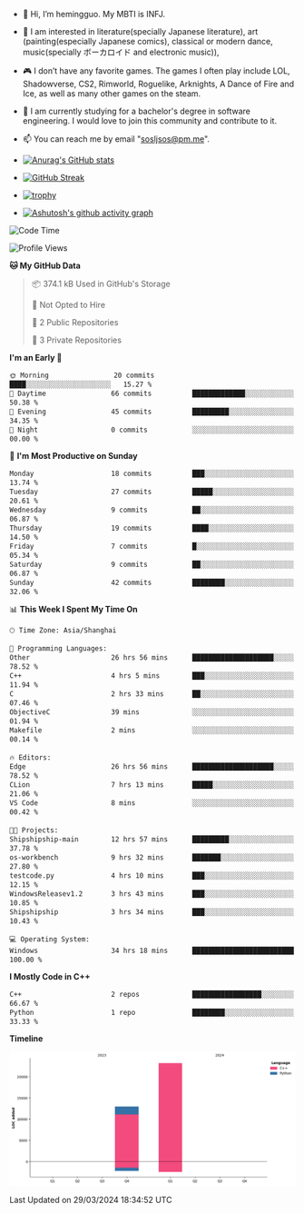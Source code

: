 - 👋 Hi, I’m hemingguo. My MBTI is INFJ.
- 🎨 I am interested in literature(specially Japanese literature), art (painting(especially Japanese comics), classical or modern dance, music(specially ボーカロイド and electronic music)),
- 🎮 I don’t have any favorite games. The games I often play include LOL, Shadowverse, CS2, Rimworld, Roguelike, Arknights, A Dance of Fire and Ice, as well as many other games on the steam.
- 🌱 I am currently studying for a bachelor's degree in software engineering. I would love to join this community and contribute to it.

- 📫 You can reach me by email "sosljsos@pm.me".


- [![Anurag's GitHub stats](https://github-readme-stats.vercel.app/api?username=hemingguo&show_icons=true&count_private=true&theme=aura&hide_border=true&icon_color=FF4500&text_color=76EE00)](https://github.com/anuraghazra/github-readme-stats)
  
- [![GitHub Streak](https://github-readme-streak-stats.herokuapp.com/?user=hemingguo&hide_border=true&theme=tokyonight)](https://git.io/streak-stats)
  
- [![trophy](https://github-profile-trophy.vercel.app/?username=hemingguo&theme=dracula)](https://github.com/ryo-ma/github-profile-trophy)
- [![Ashutosh's github activity graph](https://github-readme-activity-graph.vercel.app/graph?username=hemingguo&theme=tokyo-night&hide_border=true)](https://github.com/ashutosh00710/github-readme-activity-graph)
<!--START_SECTION:waka-->
![Code Time](http://img.shields.io/badge/Code%20Time-571%20hrs%205%20mins-blue)

![Profile Views](http://img.shields.io/badge/Profile%20Views-29-blue)

**🐱 My GitHub Data** 

> 📦 374.1 kB Used in GitHub's Storage 
 > 
> 🚫 Not Opted to Hire
 > 
> 📜 2 Public Repositories 
 > 
> 🔑 3 Private Repositories 
 > 
**I'm an Early 🐤** 

```text
🌞 Morning                20 commits          ████░░░░░░░░░░░░░░░░░░░░░   15.27 % 
🌆 Daytime                66 commits          █████████████░░░░░░░░░░░░   50.38 % 
🌃 Evening                45 commits          █████████░░░░░░░░░░░░░░░░   34.35 % 
🌙 Night                  0 commits           ░░░░░░░░░░░░░░░░░░░░░░░░░   00.00 % 
```
📅 **I'm Most Productive on Sunday** 

```text
Monday                   18 commits          ███░░░░░░░░░░░░░░░░░░░░░░   13.74 % 
Tuesday                  27 commits          █████░░░░░░░░░░░░░░░░░░░░   20.61 % 
Wednesday                9 commits           ██░░░░░░░░░░░░░░░░░░░░░░░   06.87 % 
Thursday                 19 commits          ████░░░░░░░░░░░░░░░░░░░░░   14.50 % 
Friday                   7 commits           █░░░░░░░░░░░░░░░░░░░░░░░░   05.34 % 
Saturday                 9 commits           ██░░░░░░░░░░░░░░░░░░░░░░░   06.87 % 
Sunday                   42 commits          ████████░░░░░░░░░░░░░░░░░   32.06 % 
```


📊 **This Week I Spent My Time On** 

```text
🕑︎ Time Zone: Asia/Shanghai

💬 Programming Languages: 
Other                    26 hrs 56 mins      ████████████████████░░░░░   78.52 % 
C++                      4 hrs 5 mins        ███░░░░░░░░░░░░░░░░░░░░░░   11.94 % 
C                        2 hrs 33 mins       ██░░░░░░░░░░░░░░░░░░░░░░░   07.46 % 
ObjectiveC               39 mins             ░░░░░░░░░░░░░░░░░░░░░░░░░   01.94 % 
Makefile                 2 mins              ░░░░░░░░░░░░░░░░░░░░░░░░░   00.14 % 

🔥 Editors: 
Edge                     26 hrs 56 mins      ████████████████████░░░░░   78.52 % 
CLion                    7 hrs 13 mins       █████░░░░░░░░░░░░░░░░░░░░   21.06 % 
VS Code                  8 mins              ░░░░░░░░░░░░░░░░░░░░░░░░░   00.42 % 

🐱‍💻 Projects: 
Shipshipship-main        12 hrs 57 mins      █████████░░░░░░░░░░░░░░░░   37.78 % 
os-workbench             9 hrs 32 mins       ███████░░░░░░░░░░░░░░░░░░   27.80 % 
testcode.py              4 hrs 10 mins       ███░░░░░░░░░░░░░░░░░░░░░░   12.15 % 
WindowsReleasev1.2       3 hrs 43 mins       ███░░░░░░░░░░░░░░░░░░░░░░   10.85 % 
Shipshipship             3 hrs 34 mins       ███░░░░░░░░░░░░░░░░░░░░░░   10.43 % 

💻 Operating System: 
Windows                  34 hrs 18 mins      █████████████████████████   100.00 % 
```

**I Mostly Code in C++** 

```text
C++                      2 repos             █████████████████░░░░░░░░   66.67 % 
Python                   1 repo              ████████░░░░░░░░░░░░░░░░░   33.33 % 
```



**Timeline**

![Lines of Code chart](https://raw.githubusercontent.com/hemingguo/hemingguo/main/assets/bar_graph.png)


 Last Updated on 29/03/2024 18:34:52 UTC
<!--END_SECTION:waka-->
<!---
hemingguo/hemingguo is a ✨ special ✨ repository because its `README.md` (this file) appears on your GitHub profile.
You can click the Preview link to take a look at your changes.
--->
